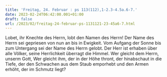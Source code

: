 ```yaml
---
title: 'Freitag, 24. Februar : ps 113(112),1-2.3-4.5a.6-7.'
date: 2023-02-24T06:42:00.001+01:00
draft: false
url: /2023/02/freitag-24-februar-ps-1131121-23-45a6-7.html
---
```


Lobet, ihr Knechte des Herrn, lobt den Namen des Herrn! Der Name des Herrn sei gepriesen von nun an bis in Ewigkeit. Vom Aufgang der Sonne bis zum Untergang sei der Name des Herrn gelobt. Der Herr ist erhaben über alle Völker, seine Herrlichkeit überragt die Himmel. Wer gleicht dem Herrn, unserm Gott, Wer gleicht ihm, der in der Höhe thront, der hinabschaut in die Tiefe, der den Schwachen aus dem Staub emporhebt und den Armen erhöht, der im Schmutz liegt?